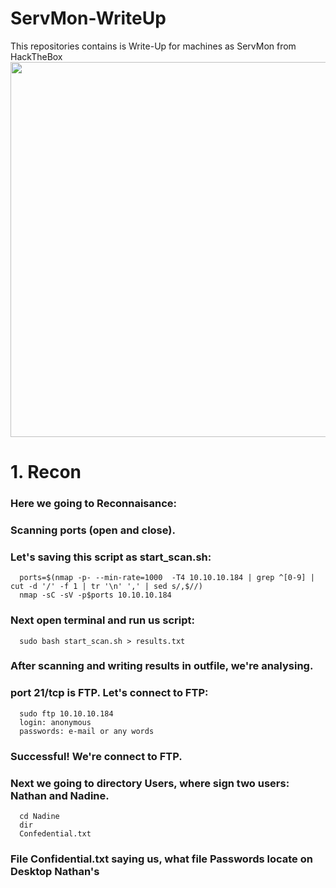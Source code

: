 # ServMon-WriteUp
This repositories contains is Write-Up for machines as ServMon from HackTheBox
<img src="https://sun4-17.userapi.com/g44mv2PBJ9Se7IwUx0yR9MJjrbk3_q9GXgcdVA/VnP2VJqBvQw.jpg" width="600">
# 1. Recon
### Here we going to Reconnaisance:
### Scanning ports (open and close).
### Let's saving this script as start_scan.sh:
      ports=$(nmap -p- --min-rate=1000  -T4 10.10.10.184 | grep ^[0-9] | cut -d '/' -f 1 | tr '\n' ',' | sed s/,$//)
      nmap -sC -sV -p$ports 10.10.10.184

### Next open terminal and run us script: 
      sudo bash start_scan.sh > results.txt

### After scanning and writing results in outfile, we're analysing.

### port 21/tcp is FTP. Let's connect to FTP:
      sudo ftp 10.10.10.184
      login: anonymous
      passwords: e-mail or any words
      
### Successful! We're connect to FTP.
### Next we going to directory Users, where sign two users: Nathan and Nadine.
      cd Nadine
      dir
      Confedential.txt
### File Confidential.txt saying us, what file Passwords locate on Desktop Nathan's 

